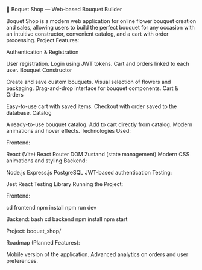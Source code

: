 🌸 Boquet Shop — Web-based Bouquet Builder

Boquet Shop is a modern web application for online flower bouquet creation and sales, allowing users to build the perfect bouquet for any occasion with an intuitive constructor, convenient catalog, and a cart with order processing. Project Features:

Authentication & Registration

User registration.
Login using JWT tokens.
Cart and orders linked to each user.
Bouquet Constructor

Create and save custom bouquets.
Visual selection of flowers and packaging.
Drag-and-drop interface for bouquet components.
Cart & Orders

Easy-to-use cart with saved items.
Checkout with order saved to the database.
Catalog

A ready-to-use bouquet catalog.
Add to cart directly from catalog.
Modern animations and hover effects.
Technologies Used:

Frontend:

React (Vite)
React Router DOM
Zustand (state management)
Modern CSS animations and styling
Backend:

Node.js
Express.js
PostgreSQL
JWT-based authentication
Testing:

Jest
React Testing Library
Running the Project:

Frontend:

cd frontend npm install npm run dev

Backend: bash cd backend npm install npm start

Project: boquet_shop/


Roadmap (Planned Features):

Mobile version of the application.
Advanced analytics on orders and user preferences.